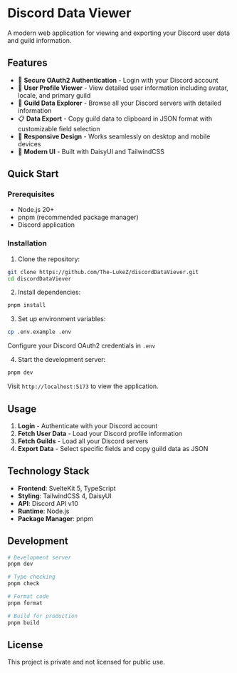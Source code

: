 # Discord Data Viewer

A modern web application for viewing and exporting your Discord user data and guild information.

## Features

- 🔐 **Secure OAuth2 Authentication** - Login with your Discord account
- 👤 **User Profile Viewer** - View detailed user information including avatar, locale, and primary guild
- 🏰 **Guild Data Explorer** - Browse all your Discord servers with detailed information
- 📋 **Data Export** - Copy guild data to clipboard in JSON format with customizable field selection
- 📱 **Responsive Design** - Works seamlessly on desktop and mobile devices
- 🎨 **Modern UI** - Built with DaisyUI and TailwindCSS

## Quick Start

### Prerequisites

- Node.js 20+
- pnpm (recommended package manager)
- Discord application

### Installation

1. Clone the repository:

```bash
git clone https://github.com/The-LukeZ/discordDataViever.git
cd discordDataViever
```

2. Install dependencies:

```bash
pnpm install
```

3. Set up environment variables:

```bash
cp .env.example .env
```

Configure your Discord OAuth2 credentials in `.env`

4. Start the development server:

```bash
pnpm dev
```

Visit `http://localhost:5173` to view the application.

## Usage

1. **Login** - Authenticate with your Discord account
2. **Fetch User Data** - Load your Discord profile information
3. **Fetch Guilds** - Load all your Discord servers
4. **Export Data** - Select specific fields and copy guild data as JSON

## Technology Stack

- **Frontend**: SvelteKit 5, TypeScript
- **Styling**: TailwindCSS 4, DaisyUI
- **API**: Discord API v10
- **Runtime**: Node.js
- **Package Manager**: pnpm

## Development

```bash
# Development server
pnpm dev

# Type checking
pnpm check

# Format code
pnpm format

# Build for production
pnpm build
```

## License

This project is private and not licensed for public use.
